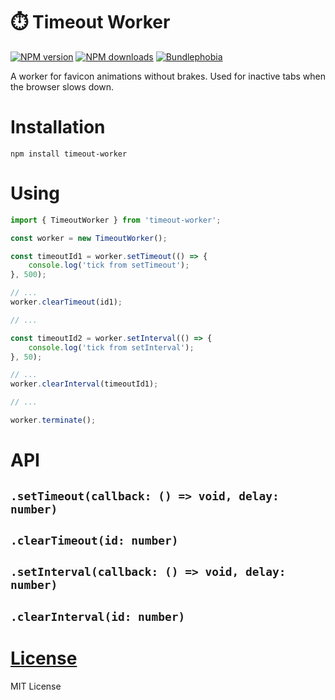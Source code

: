 ⏱️ Timeout Worker
=============

[![NPM version](https://img.shields.io/npm/v/timeout-worker.svg?style=flat)](https://www.npmjs.com/package/timeout-worker)
[![NPM downloads](https://img.shields.io/npm/dm/timeout-worker.svg?style=flat)](https://www.npmjs.com/package/timeout-worker)
[![Bundlephobia](https://badgen.net/bundlephobia/minzip/timeout-worker)](https://bundlephobia.com/result?p=timeout-worker)

A worker for favicon animations without brakes. Used for inactive tabs when the browser slows down.

# Installation
`npm install timeout-worker`

# Using
```js
import { TimeoutWorker } from 'timeout-worker';

const worker = new TimeoutWorker();

const timeoutId1 = worker.setTimeout(() => {
    console.log('tick from setTimeout');
}, 500);

// ...
worker.clearTimeout(id1);

// ...

const timeoutId2 = worker.setInterval(() => {
    console.log('tick from setInterval');
}, 50);

// ...
worker.clearInterval(timeoutId1);

// ...

worker.terminate();
```

# API

## `.setTimeout(callback: () => void, delay: number)`

## `.clearTimeout(id: number)`

## `.setInterval(callback: () => void, delay: number)`

## `.clearInterval(id: number)`

# [License](./LICENSE)
MIT License
